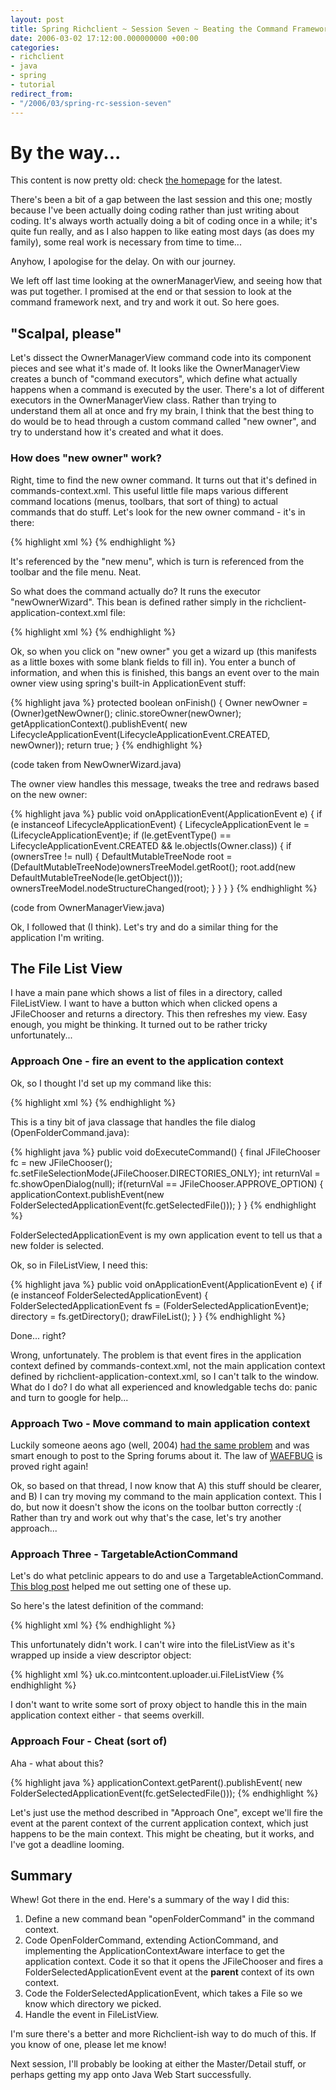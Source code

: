 ```yaml
---
layout: post
title: Spring Richclient ~ Session Seven ~ Beating the Command Framework into Submission
date: 2006-03-02 17:12:00.000000000 +00:00
categories:
- richclient
- java
- spring
- tutorial
redirect_from:
- "/2006/03/spring-rc-session-seven"
---
```

<div class='alert'><h1>By the way...</h1><p>This content is now pretty old: check <a href='/'>the homepage</a> for the latest.</p></div>
          
<p>There's been a bit of a gap between the last session and this one; mostly because I've been actually doing coding rather than just writing about coding. It's always worth actually doing a bit of coding once in a while; it's quite fun really, and as I also happen to like eating most days (as does my family), some real work is necessary from time to time...</p>
<p>Anyhow, I apologise for the delay. On with our journey.</p>
<p>We left off last time looking at the ownerManagerView, and seeing how that was put together. I promised at the end or that session to look at the command framework next, and try and work it out. So here goes.</p>
<h2>"Scalpal, please"</h2>
<p>Let's dissect the OwnerManagerView command code into its component pieces and see what it's made of. It looks like the OwnerManagerView creates a bunch of "command executors", which define what actually happens when a command is executed by the user. There's a lot of different executors in the OwnerManagerView class. Rather than trying to understand them all at once and fry my brain, I think that the best thing to do would be to head through a custom command called "new owner", and try to understand how it's created and what it does.</p>
<h3>How does "new owner" work?</h3>
<p>Right, time to find the new owner command. It turns out that it's defined in commands-context.xml. This useful little file maps various different command locations (menus, toolbars, that sort of thing) to actual commands that do stuff. Let's look for the new owner command - it's in there:</p>
<p>{% highlight xml %}
  <bean id="newOwnerCommand"
    class="org.springframework.richclient.command.TargetableActionCommand">
<property name="commandExecutor">
      <ref bean="newOwnerWizard"/>
    </property>
  </bean>
{% endhighlight %}</p>
<p>It's referenced by the "new menu", which is turn is referenced from the toolbar and the file menu. Neat.</p>
<p>So what does the command actually do? It runs the executor "newOwnerWizard". This bean is defined rather simply in the richclient-application-context.xml file:</p>
<p>{% highlight xml %}
  <bean id="newOwnerWizard"
	class="org.springframework.richclient.samples.petclinic.ui.NewOwnerWizard">
<property name="clinic">
      <ref bean="clinic"/>
    </property>
  </bean>
{% endhighlight %}</p>
<p>Ok, so when you click on "new owner" you get a wizard up (this manifests as a little boxes with some blank fields to fill in). You enter a bunch of information, and when this is finished, this bangs an event over to the main owner view using spring's built-in ApplicationEvent stuff:</p>
<p>{% highlight java %}
 protected boolean onFinish() {
   Owner newOwner = (Owner)getNewOwner();
   clinic.storeOwner(newOwner);
   getApplicationContext().publishEvent(
     new LifecycleApplicationEvent(LifecycleApplicationEvent.CREATED, newOwner));
   return true;
 }
{% endhighlight %}</p>
<p>(code taken from NewOwnerWizard.java)</p>
<p>The owner view handles this message, tweaks the tree and redraws based on the new owner:</p>
<p>{% highlight java %}
public void onApplicationEvent(ApplicationEvent e) {
  if (e instanceof LifecycleApplicationEvent) {
    LifecycleApplicationEvent le = (LifecycleApplicationEvent)e;
    if (le.getEventType() == LifecycleApplicationEvent.CREATED &amp;&amp; le.objectIs(Owner.class)) {
      if (ownersTree != null) {
        DefaultMutableTreeNode root = (DefaultMutableTreeNode)ownersTreeModel.getRoot();
        root.add(new DefaultMutableTreeNode(le.getObject()));
        ownersTreeModel.nodeStructureChanged(root);
      }
    }
  }
}
{% endhighlight %}</p>
<p>(code from OwnerManagerView.java)</p>
<p>Ok, I followed that (I think). Let's try and do a similar thing for the application I'm writing.</p>
<h2>The File List View</h2>
<p>I have a main pane which shows a list of files in a directory, called FileListView. I want to have a button which when clicked opens a JFileChooser and returns a directory. This then refreshes my view. Easy enough, you might be thinking. It turned out to be rather tricky unfortunately...</p>
<h3>Approach One - fire an event to the application context</h3>
<p>Ok, so I thought I'd set up my command like this:</p>
<p>{% highlight xml %}
  <bean id="openFolderCommand"
        class="uk.co.mintcontent.uploader.command.OpenFolderCommand"/>
{% endhighlight %}</p>
<p>This is a tiny bit of java classage that handles the file dialog (OpenFolderCommand.java):</p>
<p>{% highlight java %}
public void doExecuteCommand()
{
  final JFileChooser fc = new JFileChooser();
  fc.setFileSelectionMode(JFileChooser.DIRECTORIES_ONLY);
  int returnVal = fc.showOpenDialog(null);
  if(returnVal == JFileChooser.APPROVE_OPTION) {
    applicationContext.publishEvent(new FolderSelectedApplicationEvent(fc.getSelectedFile()));
  }
}
{% endhighlight %}</p>
<p>FolderSelectedApplicationEvent is my own application event to tell us that a new folder is selected.</p>
<p>Ok, so in FileListView, I need this:</p>
<p>{% highlight java %}
public void onApplicationEvent(ApplicationEvent e)
{
  if (e instanceof FolderSelectedApplicationEvent)
  {
    FolderSelectedApplicationEvent fs = (FolderSelectedApplicationEvent)e;
    directory = fs.getDirectory();
    drawFileList();
  }
}
{% endhighlight %}</p>
<p>Done... right?</p>
<p>Wrong, unfortunately. The problem is that event fires in the application context defined by commands-context.xml, not the main application context defined by richclient-application-context.xml, so I can't talk to the window. What do I do? I do what all experienced and knowledgable techs do: panic and turn to google for help...</p>
<h3>Approach Two - Move command to main application context</h3>
<p>Luckily someone aeons ago (well, 2004) <a href="http://forum.springframework.org/archive/index.php/t-11599.html">had the same problem</a> and was smart enough to post to the Spring forums about it. The law of <a href="#" title="When All Else Fails, Boot Up Google" style="border-bottom:1px dotted">WAEFBUG</a> is proved right again!</p>
<p>Ok, so based on that thread, I now know that A) this stuff should be clearer, and B) I can try moving my command to the main application context. This I do, but now it doesn't show the icons on the toolbar button correctly :( Rather than try and work out why that's the case, let's try another approach...</p>
<h3>Approach Three - TargetableActionCommand</h3>
<p>Let's do what petclinic appears to do and use a TargetableActionCommand. <a href="http://www.ditchnet.org/wp/2005/06/05/remedial-spring-rcp-episode-2-targetableactioncommands-and-the-edt/">This blog post</a> helped me out setting one of these up.</p>
<p>So here's the latest definition of the command:</p>
<p>{% highlight xml %}
  <bean id="openFolderCommand"
	class="org.springframework.richclient.command.TargetableActionCommand">
<property name="commandExecutor">
      <ref bean="fileListView"/>
    </property>
  </bean>
{% endhighlight %}</p>
<p>This unfortunately didn't work. I can't wire into the fileListView as it's wrapped up inside a view descriptor object:</p>
<p>{% highlight xml %}
  <bean id="fileListView"
        class="org.springframework.richclient.application.support.DefaultViewDescriptor">
<property name="viewClass">
    <value>uk.co.mintcontent.uploader.ui.FileListView</value>
  </property>
  </bean>
{% endhighlight %}</p>
<p>I don't want to write some sort of proxy object to handle this in the main application context either - that seems overkill.</p>
<h3>Approach Four - Cheat (sort of)</h3>
<p>Aha - what about this?</p>
<p>{% highlight java %}
  applicationContext.getParent().publishEvent(
    new FolderSelectedApplicationEvent(fc.getSelectedFile()));
{% endhighlight %}</p>
<p>Let's just use the method described in "Approach One", except we'll fire the event at the parent context of the current application context, which just happens to be the main context. This might be cheating, but it works, and I've got a deadline looming.</p>
<h2>Summary</h2>
<p>Whew! Got there in the end. Here's a summary of the way I did this:</p>
<ol>
<li>Define a new command bean "openFolderCommand" in the command context.</li>
<li>Code OpenFolderCommand, extending ActionCommand, and implementing the ApplicationContextAware interface to get the application context. Code it so that it opens the JFileChooser and fires a FolderSelectedApplicationEvent event at the <b>parent</b> context of its own context.</li>
<li>Code the FolderSelectedApplicationEvent, which takes a File so we know which directory we picked.</li>
<li>Handle the event in FileListView.</li>
</ol>
<p>I'm sure there's a better and more Richclient-ish way to do much of this. If you know of one, please let me know!</p>
<p>Next session, I'll probably be looking at either the Master/Detail stuff, or perhaps getting my app onto Java Web Start successfully.</p>

